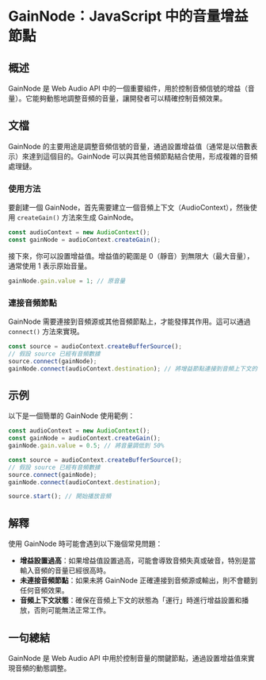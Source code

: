 <!--
Meta Description: # GainNode：JavaScript 中的音量增益節點 ## 概述 GainNode 是 Web Audio API 中的一個重要組件，用於控制音頻信號的增益（音量）。它能夠動態地調整音頻的音量，讓開發者可以精確控制音頻效果。 ## 文檔 GainNode 的主要用途是調整音頻信號的音量，通過...
Meta Keywords: gainnode, audiocontext, source, const, javascript
-->

# GainNode：JavaScript 中的音量增益節點

## 概述
GainNode 是 Web Audio API 中的一個重要組件，用於控制音頻信號的增益（音量）。它能夠動態地調整音頻的音量，讓開發者可以精確控制音頻效果。

## 文檔
GainNode 的主要用途是調整音頻信號的音量，通過設置增益值（通常是以倍數表示）來達到這個目的。GainNode 可以與其他音頻節點結合使用，形成複雜的音頻處理鏈。

### 使用方法
要創建一個 GainNode，首先需要建立一個音頻上下文（AudioContext），然後使用 `createGain()` 方法來生成 GainNode。

```javascript
const audioContext = new AudioContext();
const gainNode = audioContext.createGain();
```

接下來，你可以設置增益值。增益值的範圍是 0（靜音）到無限大（最大音量），通常使用 1 表示原始音量。

```javascript
gainNode.gain.value = 1; // 原音量
```

### 連接音頻節點
GainNode 需要連接到音頻源或其他音頻節點上，才能發揮其作用。這可以通過 `connect()` 方法來實現。

```javascript
const source = audioContext.createBufferSource();
// 假設 source 已經有音頻數據
source.connect(gainNode);
gainNode.connect(audioContext.destination); // 將增益節點連接到音頻上下文的輸出
```

## 示例
以下是一個簡單的 GainNode 使用範例：

```javascript
const audioContext = new AudioContext();
const gainNode = audioContext.createGain();
gainNode.gain.value = 0.5; // 將音量調低到 50%

const source = audioContext.createBufferSource();
// 假設 source 已經有音頻數據
source.connect(gainNode);
gainNode.connect(audioContext.destination);

source.start(); // 開始播放音頻
```

## 解釋
使用 GainNode 時可能會遇到以下幾個常見問題：
- **增益設置過高**：如果增益值設置過高，可能會導致音頻失真或破音，特別是當輸入音頻的音量已經很高時。
- **未連接音頻節點**：如果未將 GainNode 正確連接到音頻源或輸出，則不會聽到任何音頻效果。
- **音頻上下文狀態**：確保在音頻上下文的狀態為「運行」時進行增益設置和播放，否則可能無法正常工作。

## 一句總結
GainNode 是 Web Audio API 中用於控制音量的關鍵節點，通過設置增益值來實現音頻的動態調整。